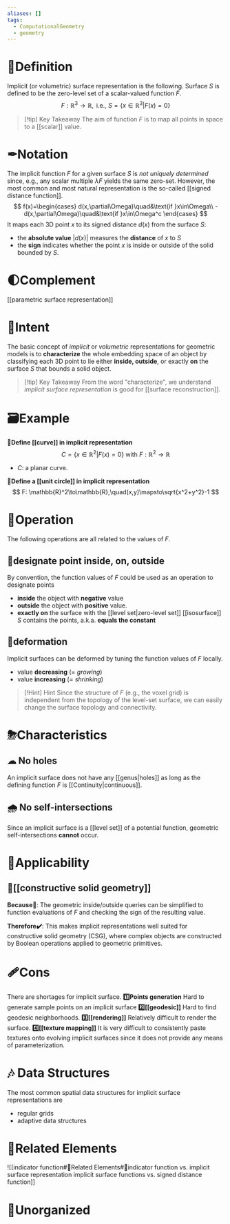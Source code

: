 ```yaml
---
aliases: []
tags:
  - ComputationalGeometry
  - geometry
---
```



# 📝Definition
Implicit (or volumetric) surface representation is the following. Surface $S$ is defined to be the zero-level set of a scalar-valued function $F$.
$$
F:\mathbb{R}^3\to\mathbb{R},\text{ i.e., }S=\{x\in\mathbb{R}^3|F(x)=0\}
$$
> [!tip] Key Takeaway
> The aim of function $F$ is to map all points in space to a [[scalar]] value.

# ✒Notation
The implicit function $F$ for a given surface $S$ is *not uniquely determined* since, e.g., any scalar multiple $\lambda F$ yields the same zero-set. However, the most common and most natural representation is the so-called [[signed distance function]].
$$
f(x)=\begin{cases}
d(x,\partial\Omega)\quad&\text{if }x\in\Omega\\
-d(x,\partial\Omega)\quad&\text{if }x\in\Omega^c
\end{cases}
$$
It maps each 3D point $x$ to its signed distance $d(x)$ from the surface $S$:
- the **absolute value** $|d(x)|$ measures the **distance** of $x$ to $S$
- the **sign** indicates whether the point $x$ is inside or outside of the solid bounded by $S$.

# 🌓Complement
[[parametric surface representation]]

# 🎯Intent
The basic concept of *implicit* or *volumetric* representations for geometric models is to **characterize** the whole embedding space of an object by classifying each 3D point to lie either **inside, outside**, or exactly **on** the surface $S$ that bounds a solid object.

> [!tip] Key Takeaway
> From the word "characterize", we understand *implicit surface representation* is good for [[surface reconstruction]].

# 🗃Example
**📂Define [[curve]] in implicit representation**
$$
C=\{x\in\mathbb{R}^2|F(x)=0\}\text{ with }F:\mathbb{R}^2\to\mathbb{R}
$$
- $C$: a planar curve.

**📂Define a [[unit circle]] in implicit representation**
$$
F: \mathbb{R}^2\to\mathbb{R},\quad(x,y)\mapsto\sqrt{x^2+y^2}-1
$$

# 💫Operation
The following operations are all related to the values of $F$.

## 🌠designate point inside, on, outside
By convention, the function values of $F$ could be used as an operation to designate points
- **inside** the object with **negative** value
- **outside** the object with **positive** value.
- **exactly on** the surface with the [[level set|zero-level set]] [[isosurface]] $S$ contains the points, a.k.a. **equals the constant**

## 🔮deformation
Implicit surfaces can be deformed by tuning the function values of $F$ locally.
- value **decreasing** (= *growing*)
- value **increasing** (= *shrinking*)

> [!Hint] Hint
> Since the structure of $F$ (e.g., the voxel grid) is independent from the topology of the level-set surface, we can easily change the surface topology and connectivity.



# ⛈Characteristics
## ☁ No holes
An implicit surface does not have any [[genus|holes]] as long as the defining function $F$ is [[Continuity|continuous]]. 


## 🌧 No self-intersections
Since an implicit surface is a [[level set]] of a potential function, geometric self-intersections **cannot** occur.




# 🧀Applicability
## 🍞[[constructive solid geometry]]
**Because🚩**:
The geometric inside/outside queries can be simplified to function evaluations of $F$ and checking the sign of the resulting value.

**Therefore✔️**:
This makes implicit representations well suited for constructive solid geometry (CSG), where complex objects are constructed by Boolean operations applied to geometric primitives.


# 🩹Cons
There are shortages for implicit surface.
**1️⃣Points generation**
Hard to generate sample points on an implicit surface
**2️⃣[[geodesic]]**
Hard to find geodesic neighborhoods.
**3️⃣[[rendering]]**
Relatively difficult to render the surface.
**4️⃣[[texture mapping]]**
It is very difficult to consistently paste textures onto evolving implicit surfaces since it does not provide any means of parameterization.

# 🎶 Data Structures
The most common spatial data structures for implicit surface representations are
- regular grids
- adaptive data structures



# 🌱Related Elements
![[indicator function#🌱Related Elements#🍎indicator function vs. implicit surface representation implicit surface functions vs. signed distance function]]



# 🍂Unorganized


